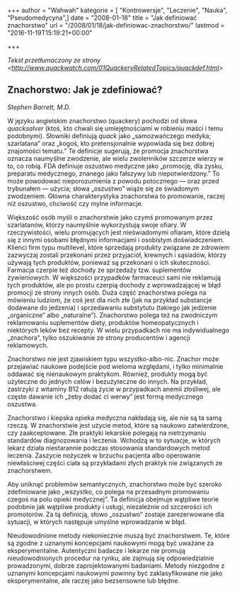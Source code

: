 +++
author = "Wahwah"
kategorie = [ "Kontrowersje", "Leczenie", "Nauka", "Pseudomedycyna",]
date = "2008-01-18"
title = "Jak definiować znachorstwo"
url = "/2008/01/18/jak-definiowac-znachorstwo/"
lastmod = "2016-11-19T15:19:21+00:00"

+++

_Tekst przetłumaczony ze strony &lt;http://www.quackwatch.com/01QuackeryRelatedTopics/quackdef.html&gt;_

##  Znachorstwo: Jak je zdefiniować?

_Stephen Barrett, M.D._

W języku angielskim znachorstwo (quackery) pochodzi od słowa _quacksalver_
(ktoś, kto chwali się umiejętnościami w robieniu maści i temu podobnymi).
Słowniki definiują _quack_ jako „samozwańczego medyka; szarlatana” oraz „kogoś,
kto pretensjonalnie wypowiada się bez dobrej znajomości tematu.” Te definicje
sugerują, że promocja znachorstwa oznacza naumyślne zwodzenie, ale wielu
zwolenników szczerze wierzy w to, co robią. FDA definiuje oszustwo medyczne jako
„promocję, dla zysku, preparatu medycznego, znanego jako fałszywy lub
niepotwierdzony.” To może powodować nieporozumienia z powodu potocznego &#8212;
oraz przed trybunałem &#8212; użycia; słowa „oszustwo” wiąże się ze świadomym
zwodzeniem. Główna charakterystyka znachorstwa to promowanie, raczej niż
oszustwo, chciwość czy mylne informacje.

<!--more-->

Większość osób myśli o znachorstwie jako czymś promowanym przez szarlatanów,
którzy naumyślnie wykorzystują swoje ofiary. W rzeczywistości, wielu promujących
jest nieświadomymi ofiaram, które dzielą się z innymi osobami błędnymi
informacjami i osobistym doświadczeniem. Klienci firm typu multilevel, które
sprzedają produkty związane ze zdrowiem zazwyczaj zostali przekonani przez
przyjaciół, krewnych i sąsiadów, którzy używają tych produktów, ponieważ są
przekonani o ich skuteczności. Farmacja czerpie też dochody ze sprzedaży tzw.
suplementów żywieniowych. W większości przypadków farmaceuci sami nie reklamują
tych produktów, ale po prostu czerpią dochody z wprowadzającej w błąd promocji
ze strony innych osób. Duża część znachorstwa polega na mówieniu ludziom, że coś
jest dla nich złe (jak na przykład substancje dodawane do jedzenia) i
sprzedawaniu substytutu (takiego jak jedzenie „organiczne” albo „naturalne”).
Znachorstwo polega też na zwodniczym reklamowaniu suplementów diety, produktów
homeopatycznych i niektórych leków bez recepty. W wielu przypadkach nie ma
indywidualnego „znachora”, tylko oszukiwanie ze strony producentów i agencji
reklamowych.

Znachorstwo nie jest zjawiskiem typu wszystko-albo-nic. Znachor może przejawiać
naukowe podejście pod wieloma względami, i tylko minimalnie oddawać się
nienaukowym praktykom. Również, produkty mogą być użyteczne do jednych celów i
bezużyteczne do innych. Na przykład, zastrzyki z witaminy B12 ratują życie w
przypadkach anemii złośliwej, ale częste dawanie ich „żeby dodać ci werwy” jest
formą medycznego oszustwa.

Znachorstwo i kiepska opieka medyczna nakładają się, ale nie są ta samą rzeczą.
W znachorstwie jest użycie metod, które są naukowo zatwierdzone, czy
zaakceptowane. Złe praktyki lekarskie polegają na nietrzymaniu standardów
diagnozowania i leczenia. Wchodzą w to sytuacje, w których lekarz działa
niestarannie podczas stosowania standardowych metod leczenia. Zaszycie nożyczek
w brzuchu pacjenta albo operowanie niewłaściwej części ciała są przykładami
złych praktyk nie związanych ze znachorstwem.

Aby uniknąć problemów semantycznych, znachorstwo może być szeroko zdefiniowane
jako „wszystko, co polega na przesadnym promowaniu czegoś na polu opieki
medycznej”. Ta definicja obejmuje wątpliwe teorie podobnie jak wątpliwe produkty
i usługi, niezależnie od szczerości ich promotorów. Za tą definicją, słowo
„oszustwo” zostaje zarezerwowane dla sytuacji, w których następuje umyślne
wprowadzanie w błąd.

Nieudowodnione metody niekoniecznie muszą być znachorstwem. Te, które są zgodne
z uznanymi koncepcjami naukowymi mogą być uważane za eksperymentalne.
Autentyczni badacze i lekarze nie promują nieudowodnionych procedur na rynku,
ale zajmują się odpowiedzialnie prowadzonymi, dobrze zaprojektowanymi badaniami.
Metody niezgodne z uznanymi koncepcjami naukowymi powinny być zaklasyfikowane
nie jako eksperymentalne, ale raczej jako bezsensowne lub błędne.
